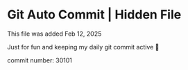 # Git Auto Commit | Hidden File

This file was added Feb 12, 2025

Just for fun and keeping my daily git commit active 🤪

commit number: 30101
